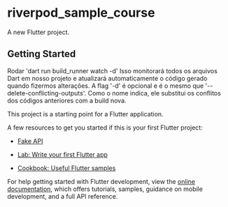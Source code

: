 # riverpod_sample_course

A new Flutter project.

## Getting Started

Rodar 'dart run build_runner watch -d'
Isso monitorará todos os arquivos Dart em nosso projeto e atualizará automaticamente o código gerado quando fizermos alterações.
A flag '-d' é opcional e é o mesmo que '--delete-conflicting-outputs'. Como o nome indica, ele substitui os conflitos dos códigos anteriores com a build nova.

This project is a starting point for a Flutter application.

A few resources to get you started if this is your first Flutter project:

- [Fake API](https://jsonplaceholder.typicode.com/)

- [Lab: Write your first Flutter app](https://docs.flutter.dev/get-started/codelab)
- [Cookbook: Useful Flutter samples](https://docs.flutter.dev/cookbook)

For help getting started with Flutter development, view the
[online documentation](https://docs.flutter.dev/), which offers tutorials,
samples, guidance on mobile development, and a full API reference.
